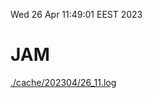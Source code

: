 Wed 26 Apr 11:49:01 EEST 2023
# JAM
<a href='./cache/202304/26_11.log'>./cache/202304/26_11.log</a>
